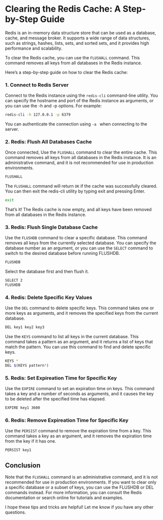 # Clearing the Redis Cache: A Step-by-Step Guide
Redis is an in-memory data structure store that can be used as a database, cache, and message broker. It supports a wide range of data structures, such as strings, hashes, lists, sets, and sorted sets, and it provides high performance and scalability.

To clear the Redis cache, you can use the `FLUSHALL` command. This command removes all keys from all databases in the Redis instance.

Here’s a step-by-step guide on how to clear the Redis cache:

### 1. Connect to Redis Server
Connect to the Redis instance using the `redis-cli` command-line utility. You can specify the hostname and port of the Redis instance as arguments, or you can use the -h and -p options. For example:

```bash
redis-cli -h 127.0.0.1 -p 6379
```

You can authenticate the connection using `-a ` when connecting to the server.

### 2. Redis: Flush All Databases Cache
Once connected, Use the `FLUSHALL` command to clear the entire cache. This command removes all keys from all databases in the Redis instance. It is an administrative command, and it is not recommended for use in production environments.

```bash
FLUSHALL
```

The `FLUSHALL` command will return `OK` if the cache was successfully cleared. You can then exit the redis-cli utility by typing exit and pressing Enter.

```bash
exit
```

That’s it! The Redis cache is now empty, and all keys have been removed from all databases in the Redis instance.

### 3. Redis: Flush Single Database Cache
Use the `FLUSHDB` command to clear a specific database. This command removes all keys from the currently selected database. You can specify the database number as an argument, or you can use the `SELECT` command to switch to the desired database before running FLUSHDB.

```bash
FLUSHDB
```
Select the database first and then flush it.

```bash
SELECT 2
FLUSHDB
```

### 4. Redis: Delete Specific Key Values

Use the `DEL` command to delete specific keys. This command takes one or more keys as arguments, and it removes the specified keys from the current database.
```bash
DEL key1 key2 key3
```

Use the `KEYS` command to list all keys in the current database. This command takes a pattern as an argument, and it returns a list of keys that match the pattern. You can use this command to find and delete specific keys.

```bash
KEYS *
DEL $(KEYS pattern*)
```

### 5. Redis: Set Expireation Time for Specific Key
Use the `EXPIRE` command to set an expiration time on keys. This command takes a key and a number of seconds as arguments, and it causes the key to be deleted after the specified time has elapsed.

```bash
EXPIRE key1 3600
```

### 6. Redis: Remove Expireation Time for Specific Key

Use the `PERSIST` command to remove the expiration time from a key. This command takes a key as an argument, and it removes the expiration time from the key if it has one.
```bash
PERSIST key1
```

## Conclusion

Note that the `FLUSHALL` command is an administrative command, and it is not recommended for use in production environments. If you want to clear only a specific database or a subset of keys, you can use the FLUSHDB or DEL commands instead. For more information, you can consult the Redis documentation or search online for tutorials and examples.

I hope these tips and tricks are helpful! Let me know if you have any other questions.
